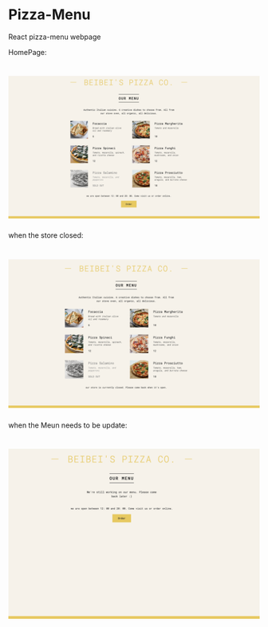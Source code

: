 # Pizza-Menu
React pizza-menu webpage

HomePage:
<h1>
  <img src="/images/openPage.png">
</h1>
when the store closed: 
<h1>
  <img src="/images/closedPage.png">
</h1>
when the Meun needs to be update: 
<h1>
  <img src="/images/workonMenuPage.png">
</h1>

